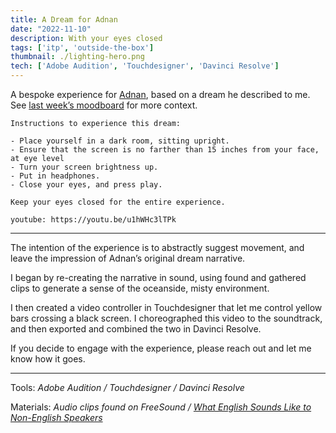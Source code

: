 ```yaml
---
title: A Dream for Adnan
date: "2022-11-10"
description: With your eyes closed
tags: ['itp', 'outside-the-box']
thumbnail: ./lighting-hero.png
tech: ['Adobe Audition', 'Touchdesigner', 'Davinci Resolve']
---
```

A bespoke experience for [Adnan](https://adnanaga.com/), based on a dream he described to me. See [last week’s moodboard](https://www.leiac.me/2022/2022-11-01_dreamscape-moodboard/) for more context.

```
Instructions to experience this dream:

- Place yourself in a dark room, sitting upright.
- Ensure that the screen is no farther than 15 inches from your face, at eye level
- Turn your screen brightness up.
- Put in headphones.
- Close your eyes, and press play.

Keep your eyes closed for the entire experience.
```

`youtube: https://youtu.be/u1hWHc3lTPk`

---

The intention of the experience is to abstractly suggest movement, and leave the impression of Adnan’s original dream narrative.

I began by re-creating the narrative in sound, using found and gathered clips to generate a sense of the oceanside, misty environment.

I then created a video controller in Touchdesigner that let me control yellow bars crossing a black screen. I choreographed this video to the soundtrack, and then exported and combined the two in Davinci Resolve.

 If you decide to engage with the experience, please reach out and let me know how it goes.

---

Tools: _Adobe Audition / Touchdesigner / Davinci Resolve_

Materials: _Audio clips found on FreeSound / [What English Sounds Like to Non-English Speakers](https://www.youtube.com/watch?v=yU2wkD-gbzI)_
